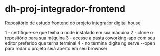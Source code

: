 # dh-proj-integrador-frontend
Repositório de estudo frontend do projeto integrador digital house 

1 - certifique-se que tenha o node instalado em sua máquina
2 - clone o repositório para sua máquina
3 - acesse a pasta coworking-app com seu editor preferido que tenha terminal
4 - no terminal digite ng serve --open para rodar o projeto será aberto em seu brownser